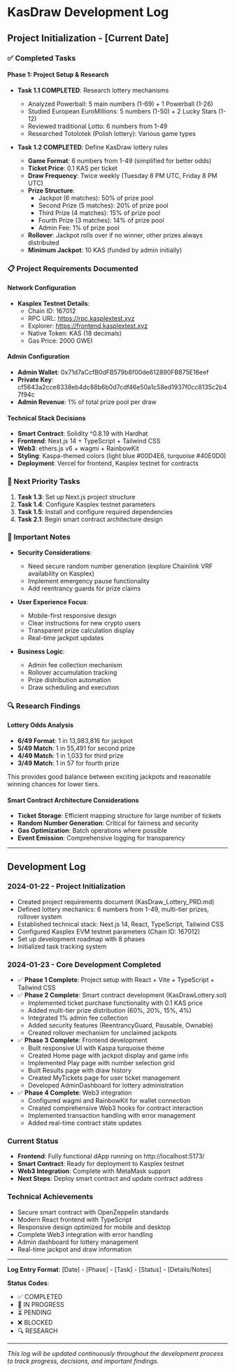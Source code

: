 # KasDraw Development Log

## Project Initialization - [Current Date]

### ✅ Completed Tasks

#### Phase 1: Project Setup & Research
- **Task 1.1 COMPLETED**: Research lottery mechanisms
  - Analyzed Powerball: 5 main numbers (1-69) + 1 Powerball (1-26)
  - Studied European EuroMillions: 5 numbers (1-50) + 2 Lucky Stars (1-12)
  - Reviewed traditional Lotto: 6 numbers from 1-49
  - Researched Totolotek (Polish lottery): Various game types

- **Task 1.2 COMPLETED**: Define KasDraw lottery rules
  - **Game Format**: 6 numbers from 1-49 (simplified for better odds)
  - **Ticket Price**: 0.1 KAS per ticket
  - **Draw Frequency**: Twice weekly (Tuesday 8 PM UTC, Friday 8 PM UTC)
  - **Prize Structure**:
    - Jackpot (6 matches): 50% of prize pool
    - Second Prize (5 matches): 20% of prize pool
    - Third Prize (4 matches): 15% of prize pool
    - Fourth Prize (3 matches): 14% of prize pool
    - Admin Fee: 1% of prize pool
  - **Rollover**: Jackpot rolls over if no winner, other prizes always distributed
  - **Minimum Jackpot**: 10 KAS (funded by admin initially)

### 📋 Project Requirements Documented

#### Network Configuration
- **Kasplex Testnet Details**:
  - Chain ID: 167012
  - RPC URL: https://rpc.kasplextest.xyz
  - Explorer: https://frontend.kasplextest.xyz
  - Native Token: KAS (18 decimals)
  - Gas Price: 2000 GWEI

#### Admin Configuration
- **Admin Wallet**: 0x71d7aCcfB0dFB579b8f00de612890FB875E16eef
- **Private Key**: cf5643a2cce8338eb4dc88b6b0d7cdf46e50a1c58ed1937f0cc8135c2b47f94c
- **Admin Revenue**: 1% of total prize pool per draw

#### Technical Stack Decisions
- **Smart Contract**: Solidity ^0.8.19 with Hardhat
- **Frontend**: Next.js 14 + TypeScript + Tailwind CSS
- **Web3**: ethers.js v6 + wagmi + RainbowKit
- **Styling**: Kaspa-themed colors (light blue #00D4E6, turquoise #40E0D0)
- **Deployment**: Vercel for frontend, Kasplex testnet for contracts

### 🎯 Next Priority Tasks

1. **Task 1.3**: Set up Next.js project structure
2. **Task 1.4**: Configure Kasplex testnet parameters
3. **Task 1.5**: Install and configure required dependencies
4. **Task 2.1**: Begin smart contract architecture design

### 📝 Important Notes

- **Security Considerations**: 
  - Need secure random number generation (explore Chainlink VRF availability on Kasplex)
  - Implement emergency pause functionality
  - Add reentrancy guards for prize claims

- **User Experience Focus**:
  - Mobile-first responsive design
  - Clear instructions for new crypto users
  - Transparent prize calculation display
  - Real-time jackpot updates

- **Business Logic**:
  - Admin fee collection mechanism
  - Rollover accumulation tracking
  - Prize distribution automation
  - Draw scheduling and execution

### 🔍 Research Findings

#### Lottery Odds Analysis
- **6/49 Format**: 1 in 13,983,816 for jackpot
- **5/49 Match**: 1 in 55,491 for second prize
- **4/49 Match**: 1 in 1,033 for third prize
- **3/49 Match**: 1 in 57 for fourth prize

This provides good balance between exciting jackpots and reasonable winning chances for lower tiers.

#### Smart Contract Architecture Considerations
- **Ticket Storage**: Efficient mapping structure for large number of tickets
- **Random Number Generation**: Critical for fairness and security
- **Gas Optimization**: Batch operations where possible
- **Event Emission**: Comprehensive logging for transparency

---

## Development Log

### 2024-01-22 - Project Initialization
- Created project requirements document (KasDraw_Lottery_PRD.md)
- Defined lottery mechanics: 6 numbers from 1-49, multi-tier prizes, rollover system
- Established technical stack: Next.js 14, React, TypeScript, Tailwind CSS
- Configured Kasplex EVM testnet parameters (Chain ID: 167012)
- Set up development roadmap with 8 phases
- Initialized task tracking system

### 2024-01-23 - Core Development Completed
- ✅ **Phase 1 Complete**: Project setup with React + Vite + TypeScript + Tailwind CSS
- ✅ **Phase 2 Complete**: Smart contract development (KasDrawLottery.sol)
  - Implemented ticket purchase functionality with 0.1 KAS price
  - Added multi-tier prize distribution (60%, 20%, 15%, 4%)
  - Integrated 1% admin fee collection
  - Added security features (ReentrancyGuard, Pausable, Ownable)
  - Created rollover mechanism for unclaimed jackpots
- ✅ **Phase 3 Complete**: Frontend development
  - Built responsive UI with Kaspa turquoise theme
  - Created Home page with jackpot display and game info
  - Implemented Play page with number selection grid
  - Built Results page with draw history
  - Created MyTickets page for user ticket management
  - Developed AdminDashboard for lottery administration
- ✅ **Phase 4 Complete**: Web3 integration
  - Configured wagmi and RainbowKit for wallet connection
  - Created comprehensive Web3 hooks for contract interaction
  - Implemented transaction handling with error management
  - Added real-time contract state updates

### Current Status
- **Frontend**: Fully functional dApp running on http://localhost:5173/
- **Smart Contract**: Ready for deployment to Kasplex testnet
- **Web3 Integration**: Complete with MetaMask support
- **Next Steps**: Deploy smart contract and update contract address

### Technical Achievements
- Secure smart contract with OpenZeppelin standards
- Modern React frontend with TypeScript
- Responsive design optimized for mobile and desktop
- Complete Web3 integration with error handling
- Admin dashboard for lottery management
- Real-time jackpot and draw information

---

**Log Entry Format**: [Date] - [Phase] - [Task] - [Status] - [Details/Notes]

**Status Codes**: 
- ✅ COMPLETED
- 🔄 IN PROGRESS  
- ⏳ PENDING
- ❌ BLOCKED
- 🔍 RESEARCH

---

*This log will be updated continuously throughout the development process to track progress, decisions, and important findings.*